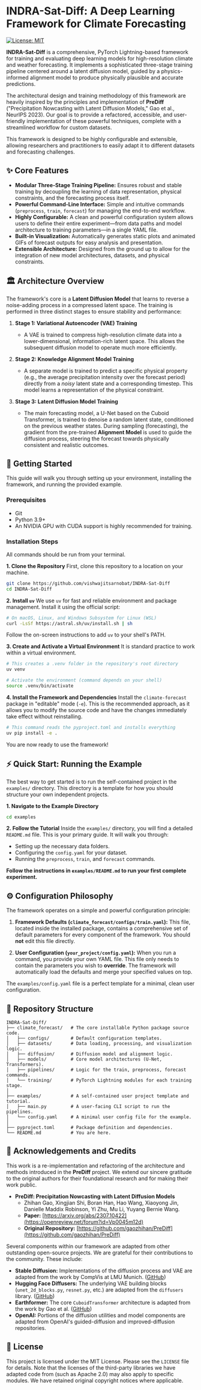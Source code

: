 # INDRA-Sat-Diff: A Deep Learning Framework for Climate Forecasting

[![License: MIT](https://img.shields.io/badge/License-MIT-yellow.svg)](https://opensource.org/licenses/MIT)

**INDRA-Sat-Diff** is a comprehensive, PyTorch Lightning-based framework for training and evaluating deep learning models for high-resolution climate and weather forecasting. It implements a sophisticated three-stage training pipeline centered around a latent diffusion model, guided by a physics-informed alignment model to produce physically plausible and accurate predictions.

The architectural design and training methodology of this framework are heavily inspired by the principles and implementation of **PreDiff** ("Precipitation Nowcasting with Latent Diffusion Models," Gao et al., NeurIPS 2023). Our goal is to provide a refactored, accessible, and user-friendly implementation of these powerful techniques, complete with a streamlined workflow for custom datasets.

This framework is designed to be highly configurable and extensible, allowing researchers and practitioners to easily adapt it to different datasets and forecasting challenges.

## ✨ Core Features

*   **Modular Three-Stage Training Pipeline:** Ensures robust and stable training by decoupling the learning of data representation, physical constraints, and the forecasting process itself.
*   **Powerful Command-Line Interface:** Simple and intuitive commands (`preprocess`, `train`, `forecast`) for managing the end-to-end workflow.
*   **Highly Configurable:** A clean and powerful configuration system allows users to define their entire experiment—from data paths and model architecture to training parameters—in a single YAML file.
*   **Built-in Visualization:** Automatically generates static plots and animated GIFs of forecast outputs for easy analysis and presentation.
*   **Extensible Architecture:** Designed from the ground up to allow for the integration of new model architectures, datasets, and physical constraints.

## 🏛️ Architecture Overview

The framework's core is a **Latent Diffusion Model** that learns to reverse a noise-adding process in a compressed latent space. The training is performed in three distinct stages to ensure stability and performance:

1.  **Stage 1: Variational Autoencoder (VAE) Training**
    *   A VAE is trained to compress high-resolution climate data into a lower-dimensional, information-rich latent space. This allows the subsequent diffusion model to operate much more efficiently.

2.  **Stage 2: Knowledge Alignment Model Training**
    *   A separate model is trained to predict a specific physical property (e.g., the average precipitation intensity over the forecast period) directly from a *noisy* latent state and a corresponding timestep. This model learns a representation of the physical constraint.

3.  **Stage 3: Latent Diffusion Model Training**
    *   The main forecasting model, a U-Net based on the Cuboid Transformer, is trained to denoise a random latent state, conditioned on the previous weather states. During sampling (forecasting), the gradient from the pre-trained **Alignment Model** is used to guide the diffusion process, steering the forecast towards physically consistent and realistic outcomes.

## 🚀 Getting Started

This guide will walk you through setting up your environment, installing the framework, and running the provided example.

### Prerequisites

*   Git
*   Python 3.9+
*   An NVIDIA GPU with CUDA support is highly recommended for training.

### Installation Steps

All commands should be run from your terminal.

**1. Clone the Repository**
First, clone this repository to a location on your machine.

```bash
git clone https://github.com/vishwajitsarnobat/INDRA-Sat-Diff
cd INDRA-Sat-Diff
```

**2. Install `uv`**
We use `uv` for fast and reliable environment and package management. Install it using the official script:

```bash
# On macOS, Linux, and Windows Subsystem for Linux (WSL)
curl -LsSf https://astral.sh/uv/install.sh | sh
```
Follow the on-screen instructions to add `uv` to your shell's PATH.

**3. Create and Activate a Virtual Environment**
It is standard practice to work within a virtual environment.

```bash
# This creates a .venv folder in the repository's root directory
uv venv

# Activate the environment (command depends on your shell)
source .venv/bin/activate
```

**4. Install the Framework and Dependencies**
Install the `climate-forecast` package in "editable" mode (`-e`). This is the recommended approach, as it allows you to modify the source code and have the changes immediately take effect without reinstalling.

```bash
# This command reads the pyproject.toml and installs everything
uv pip install -e .
```
You are now ready to use the framework!

## ⚡ Quick Start: Running the Example

The best way to get started is to run the self-contained project in the `examples/` directory. This directory is a template for how you should structure your own independent projects.

**1. Navigate to the Example Directory**
```bash
cd examples
```

**2. Follow the Tutorial**
Inside the `examples/` directory, you will find a detailed `README.md` file. This is your primary guide. It will walk you through:
*   Setting up the necessary data folders.
*   Configuring the `config.yaml` for your dataset.
*   Running the `preprocess`, `train`, and `forecast` commands.

**Follow the instructions in `examples/README.md` to run your first complete experiment.**

## ⚙️ Configuration Philosophy

The framework operates on a simple and powerful configuration principle:

1.  **Framework Defaults (`climate_forecast/configs/train.yaml`):** This file, located inside the installed package, contains a comprehensive set of default parameters for every component of the framework. You should **not** edit this file directly.

2.  **User Configuration (`your_project/config.yaml`):** When you run a command, you provide your own YAML file. This file only needs to contain the parameters you wish to **override**. The framework will automatically load the defaults and merge your specified values on top.

The `examples/config.yaml` file is a perfect template for a minimal, clean user configuration.

## 📁 Repository Structure

```
INDRA-Sat-Diff/
├── climate_forecast/   # The core installable Python package source code.
│   ├── configs/        # Default configuration templates.
│   ├── datasets/       # Data loading, processing, and visualization logic.
│   ├── diffusion/      # Diffusion model and alignment logic.
│   ├── models/         # Core model architectures (U-Net, Transformers).
│   ├── pipelines/      # Logic for the train, preprocess, forecast commands.
│   └── training/       # PyTorch Lightning modules for each training stage.
│
├── examples/           # A self-contained user project template and tutorial.
│   ├── main.py         # A user-facing CLI script to run the pipelines.
│   └── config.yaml     # A minimal user config file for the example.
│
├── pyproject.toml      # Package definition and dependencies.
└── README.md           # You are here.
```

## 📄 Acknowledgements and Credits

This work is a re-implementation and refactoring of the architecture and methods introduced in the **PreDiff** project. We extend our sincere gratitude to the original authors for their foundational research and for making their work public.

*   **PreDiff: Precipitation Nowcasting with Latent Diffusion Models**
    *   Zhihan Gao, Xingjian Shi, Boran Han, Hao Wang, Xiaoyong Jin, Danielle Maddix Robinson, Yi Zhu, Mu Li, Yuyang Bernie Wang.
    *   **Paper:** [https://arxiv.org/abs/2307.10422](https://openreview.net/forum?id=Vp0045m12d)
    *   **Original Repository:** [https://github.com/gaozhihan/PreDiff](https://github.com/gaozhihan/PreDiff)

Several components within our framework are adapted from other outstanding open-source projects. We are grateful for their contributions to the community. These include:
*   **Stable Diffusion:** Implementations of the diffusion process and VAE are adapted from the work by CompVis at LMU Munich. ([GitHub](https://github.com/CompVis/stable-diffusion))
*   **Hugging Face Diffusers:** The underlying VAE building blocks (`unet_2d_blocks.py`, `resnet.py`, etc.) are adapted from the `diffusers` library. ([GitHub](https://github.com/huggingface/diffusers))
*   **Earthformer:** The core `CuboidTransformer` architecture is adapted from the work by Gao et al. ([GitHub](https://github.com/amazon-science/earth-forecasting-transformer))
*   **OpenAI:** Portions of the diffusion utilities and model components are adapted from OpenAI's guided-diffusion and improved-diffusion repositories.

## 📜 License

This project is licensed under the MIT License. Please see the `LICENSE` file for details. Note that the licenses of the third-party libraries we have adapted code from (such as Apache 2.0) may also apply to specific modules. We have retained original copyright notices where applicable.